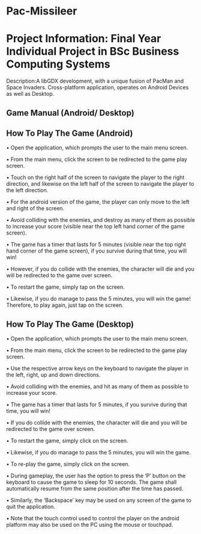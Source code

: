 # Pac-Missileer

Project Information: Final Year Individual Project in BSc Business Computing Systems
======

Description:A libGDX development, with a unique fusion of PacMan and Space Invaders. 
             Cross-platform application, operates on Android Devices as well as Desktop. 


Game Manual (Android/ Desktop)
------------------------------

 How To Play The Game (Android)
 ------------------------------
 
 
•	Open the application, which prompts the user to the main menu screen.

•	From the main menu, click the screen to be redirected to the game play screen.

•	Touch on the right half of the screen to navigate the player to the right direction, and likewise on the left half of the screen to navigate the player to the left direction. 

•	For the android version of the game, the player can only move to the left and right of the screen.

•	Avoid colliding with the enemies, and destroy as many of them as possible to increase your score (visible near the top left hand corner of the game screen).

•	The game has a timer that lasts for 5 minutes (visible near the top right hand corner of the game screen), if you survive during that time, you will win!

•	However, if you do collide with the enemies, the character will die and you will be redirected to the game over screen.

•	To restart the game, simply tap on the screen.

•	Likewise, if you do manage to pass the 5 minutes, you will win the game! Therefore, to play again, just tap on the screen.


How To Play The Game (Desktop)
------------------------------

•	Open the application, which prompts the user to the main menu screen.

•	From the main menu, click the screen to be redirected to the game play screen.

•	Use the respective arrow keys on the keyboard to navigate the player in the left, right, up and down directions.

•	Avoid colliding with the enemies, and hit as many of them as possible to increase your score. 

•	The game has a timer that lasts for 5 minutes, if you survive during that time, you will win!

•	If you do collide with the enemies, the character will die and you will be redirected to the game over screen.

•	To restart the game, simply click on the screen.

•	Likewise, if you do manage to pass the 5 minutes, you will win the game.

•	To re-play the game, simply click on the screen. 

•	During gameplay, the user has the option to press the ‘P’ button on the keyboard to cause the game to sleep for 10 seconds. The game 
shall automatically resume from the same position after the time has passed.

•	Similarly, the ‘Backspace’ key may be used on any screen of the game to quit the application.

•	Note that the touch control used to control the player on the android platform may also be used on the PC using the mouse or touchpad.



